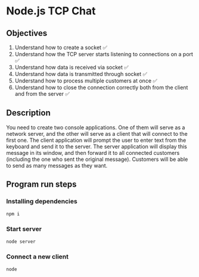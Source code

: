 # Node.js TCP Chat
## Objectives

1. Understand how to create a socket ✅
2. Understand how the TCP server starts listening to connections on a port ✅
3. Understand how data is received via socket ✅
4. Understand how data is transmitted through socket ✅
5. Understand how to process multiple customers at once ✅
6. Understand how to close the connection correctly both from the client and from the server ✅

## Description
You need to create two console applications.
One of them will serve as a network server, and the other will serve as a client that will connect to the first one.
The client application will prompt the user to enter text from the keyboard and send it to the server.
The server application will display this message in its window,
and then forward it to all connected customers (including the one who sent the original message).
Customers will be able to send as many messages as they want.


## Program run steps

### Installing dependencies
```javascript
npm i
```

### Start server
```javascript
node server
```

### Connect a new client
```javascript
node
```
